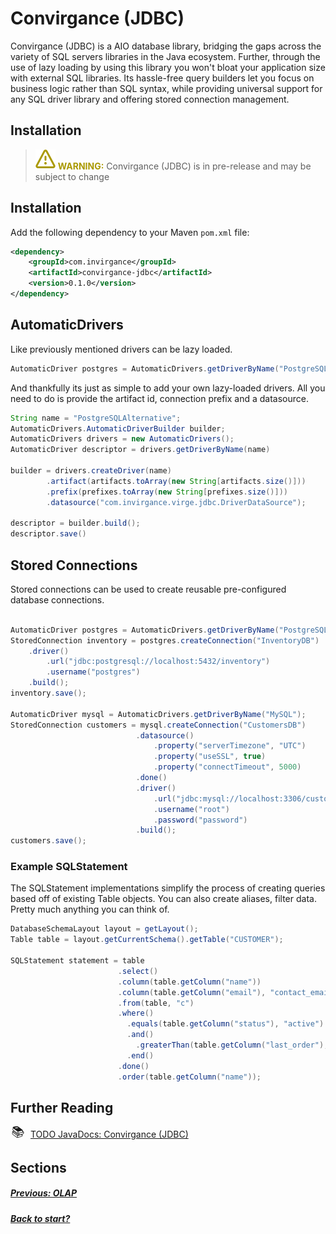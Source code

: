 # Convirgance (JDBC)

Convirgance (JDBC) is a AIO database library, bridging the gaps across the variety of SQL servers libraries in the Java ecosystem. Further, through the use of lazy loading by using this library you won't bloat your application size with external SQL libraries. Its hassle-free query builders let you focus on business logic rather than SQL syntax, while providing universal support for any SQL driver library and offering stored connection management.

## Installation

> ![WARNING](images/warning.svg) **<font color="#AA9900">WARNING:</font>**
> Convirgance (JDBC) is in pre-release and may be subject to change

## Installation

Add the following dependency to your Maven `pom.xml` file:

```xml
<dependency>
    <groupId>com.invirgance</groupId>
    <artifactId>convirgance-jdbc</artifactId>
    <version>0.1.0</version>
</dependency>
```

## AutomaticDrivers

Like previously mentioned drivers can be lazy loaded.

```java
AutomaticDriver postgres = AutomaticDrivers.getDriverByName("PostgreSQL");
```

And thankfully its just as simple to add your own lazy-loaded drivers. All you need to do is provide the artifact id, connection prefix and a datasource.

```java
String name = "PostgreSQLAlternative";
AutomaticDrivers.AutomaticDriverBuilder builder;
AutomaticDrivers drivers = new AutomaticDrivers();
AutomaticDriver descriptor = drivers.getDriverByName(name)

builder = drivers.createDriver(name)
        .artifact(artifacts.toArray(new String[artifacts.size()]))
        .prefix(prefixes.toArray(new String[prefixes.size()]))
        .datasource("com.invirgance.virge.jdbc.DriverDataSource");

descriptor = builder.build();
descriptor.save()
```

## Stored Connections

Stored connections can be used to create reusable pre-configured database connections.

```java

AutomaticDriver postgres = AutomaticDrivers.getDriverByName("PostgreSQL");
StoredConnection inventory = postgres.createConnection("InventoryDB")
    .driver()
        .url("jdbc:postgresql://localhost:5432/inventory")
        .username("postgres")
    .build();
inventory.save();

AutomaticDriver mysql = AutomaticDrivers.getDriverByName("MySQL");
StoredConnection customers = mysql.createConnection("CustomersDB")
                            .datasource()
                                .property("serverTimezone", "UTC")
                                .property("useSSL", true)
                                .property("connectTimeout", 5000)
                            .done()
                            .driver()
                                .url("jdbc:mysql://localhost:3306/customers")
                                .username("root")
                                .password("password")
                            .build();
customers.save();
```

### Example SQLStatement

The SQLStatement implementations simplify the process of creating queries based off of existing Table objects. You can also create aliases, filter data. Pretty much anything you can think of.

```java
DatabaseSchemaLayout layout = getLayout();
Table table = layout.getCurrentSchema().getTable("CUSTOMER");

SQLStatement statement = table
                        .select()
                        .column(table.getColumn("name"))
                        .column(table.getColumn("email"), "contact_email")
                        .from(table, "c")
                        .where()
                          .equals(table.getColumn("status"), "active")
                          .and()
                            .greaterThan(table.getColumn("last_order"), someDate)
                          .end()
                        .done()
                        .order(table.getColumn("name"));

```

## Further Reading

<!-- TODO add public doc link -->
<div style="display: flex; align-items: center; gap: 8px; margin-bottom: 16px">
  <span style="display: flex; align-items: center; justify-content: center;font-size:20px; width: 24px; height: 24px">📚</span>
  <a href="https://docs.invirgance.com/javadocs/convirgance/latest/com/invirgance/convirgance/dbms/package-summary.html">TODO JavaDocs: Convirgance (JDBC)</a>
</div>

## Sections

##### [Previous: OLAP](./olap?id=online-analytical-processing-olap)

##### [Back to start?](./?id=convirgance)
